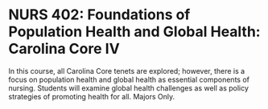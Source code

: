# NURS 402: Foundations of Population Health and Global Health: Carolina Core IV

In this course, all Carolina Core tenets are explored; however, there is a focus on population health and global health as essential components of nursing. Students will examine global health challenges as well as policy strategies of promoting health for all. Majors Only.